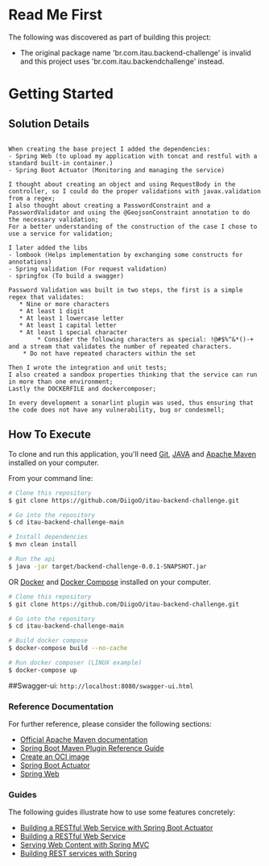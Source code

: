 # Read Me First
The following was discovered as part of building this project:

* The original package name 'br.com.itau.backend-challenge' is invalid and this project uses 'br.com.itau.backendchallenge' instead.

# Getting Started

## Solution Details
```

When creating the base project I added the dependencies:
- Spring Web (to upload my application with toncat and restful with a standard built-in container.)
- Spring Boot Actuator (Monitoring and managing the service)

I thought about creating an object and using RequestBody in the controller, so I could do the proper validations with javax.validation from a regex;
I also thought about creating a PasswordConstraint and a PasswordValidator and using the @GeojsonConstraint annotation to do the necessary validation;
For a better understanding of the construction of the case I chose to use a service for validation;

I later added the libs
- lombook (Helps implementation by exchanging some constructs for annotations)
- Spring validation (For request validation)
- springfox (To build a swagger)

Password Validation was built in two steps, the first is a simple regex that validates:
   * Nine or more characters
   * At least 1 digit
   * At least 1 lowercase letter
   * At least 1 capital letter
   * At least 1 special character
        * Consider the following characters as special: !@#$%^&*()-+
and a stream that validates the number of repeated characters.
    * Do not have repeated characters within the set

Then I wrote the integration and unit tests;
I also created a sandbox properties thinking that the service can run in more than one environment;
Lastly the DOCKERFILE and dockercomposer;

In every development a sonarlint plugin was used, thus ensuring that the code does not have any vulnerability, bug or condesmell;
```

## How To Execute

To clone and run this application, you'll need [Git](https://git-scm.com), [JAVA](https://java.com/en/download/help/download_options.html) and [Apache Maven](https://maven.apache.org/install.html) installed on your computer.

From your command line:
```bash
# Clone this repository
$ git clone https://github.com/DiigoO/itau-backend-challenge.git

# Go into the repository
$ cd itau-backend-challenge-main

# Install dependencies
$ mvn clean install

# Run the api
$ java -jar target/backend-challenge-0.0.1-SNAPSHOT.jar
```

OR [Docker](https://docs.docker.com/engine/install/) and [Docker Compose](https://docs.docker.com/compose/install/) installed on your computer.

```bash
# Clone this repository
$ git clone https://github.com/DiigoO/itau-backend-challenge.git

# Go into the repository
$ cd itau-backend-challenge-main

# Build docker compose
$ docker-compose build --no-cache

# Run docker composer (LINUX example)
$ docker-compose up
```
##Swagger-ui: `http://localhost:8080/swagger-ui.html`

### Reference Documentation
For further reference, please consider the following sections:

* [Official Apache Maven documentation](https://maven.apache.org/guides/index.html)
* [Spring Boot Maven Plugin Reference Guide](https://docs.spring.io/spring-boot/docs/2.5.5/maven-plugin/reference/html/)
* [Create an OCI image](https://docs.spring.io/spring-boot/docs/2.5.5/maven-plugin/reference/html/#build-image)
* [Spring Boot Actuator](https://docs.spring.io/spring-boot/docs/2.5.5/reference/htmlsingle/#production-ready)
* [Spring Web](https://docs.spring.io/spring-boot/docs/2.5.5/reference/htmlsingle/#boot-features-developing-web-applications)

### Guides
The following guides illustrate how to use some features concretely:

* [Building a RESTful Web Service with Spring Boot Actuator](https://spring.io/guides/gs/actuator-service/)
* [Building a RESTful Web Service](https://spring.io/guides/gs/rest-service/)
* [Serving Web Content with Spring MVC](https://spring.io/guides/gs/serving-web-content/)
* [Building REST services with Spring](https://spring.io/guides/tutorials/bookmarks/)

